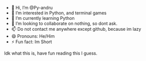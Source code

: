 - 👋 Hi, I’m @Py-andru
- 👀 I’m interested in Python, and terminal games
- 🌱 I’m currently learning Python
- 💞️ I’m looking to collaborate on nothing, so dont ask.
- 📫 Do not contact me anywhere except github, because im lazy
- 😄 Pronouns: He/Him
- ⚡ Fun fact: Im Short

Idk what this is, have fun reading this I guess.









<!---
Py-andru/Py-andru is a ✨ special ✨ repository because its `README.md` (this file) appears on your GitHub profile.
You can click the Preview link to take a look at your changes.
--->
